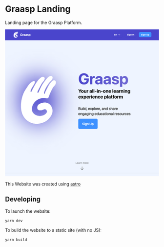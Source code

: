 # Graasp Landing

Landing page for the Graasp Platform.

![Landing page screenshot](docs/landing-page.png)

This Website was created using [astro](https://astro.build/)

## Developing

To launch the website:

```bash
yarn dev
```

To build the website to a static site (with no JS):

```bash
yarn build
```
